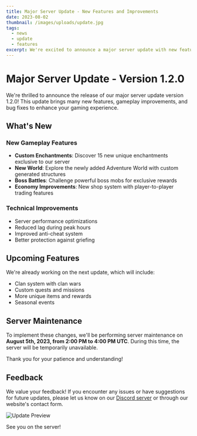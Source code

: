 ```yaml
---
title: Major Server Update - New Features and Improvements
date: 2023-08-02
thumbnail: /images/uploads/update.jpg
tags:
  - news
  - update
  - features
excerpt: We're excited to announce a major server update with new features, gameplay improvements, and bug fixes.
---
```


# Major Server Update - Version 1.2.0

We're thrilled to announce the release of our major server update version 1.2.0! This update brings many new features, gameplay improvements, and bug fixes to enhance your gaming experience.

## What's New

### New Gameplay Features

- **Custom Enchantments**: Discover 15 new unique enchantments exclusive to our server
- **New World**: Explore the newly added Adventure World with custom generated structures
- **Boss Battles**: Challenge powerful boss mobs for exclusive rewards
- **Economy Improvements**: New shop system with player-to-player trading features

### Technical Improvements

- Server performance optimizations
- Reduced lag during peak hours
- Improved anti-cheat system
- Better protection against griefing

## Upcoming Features

We're already working on the next update, which will include:

- Clan system with clan wars
- Custom quests and missions
- More unique items and rewards
- Seasonal events

## Server Maintenance

To implement these changes, we'll be performing server maintenance on **August 5th, 2023, from 2:00 PM to 4:00 PM UTC**. During this time, the server will be temporarily unavailable.

Thank you for your patience and understanding!

## Feedback

We value your feedback! If you encounter any issues or have suggestions for future updates, please let us know on our [Discord server](https://discord.gg/originmc) or through our website's contact form.

![Update Preview](/images/uploads/update-preview.jpg)

See you on the server! 